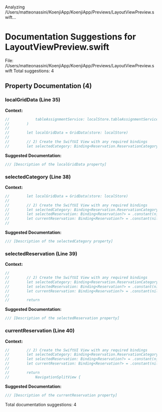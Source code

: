 Analyzing /Users/matteonassini/KoenjiApp/KoenjiApp/Previews/LayoutViewPreview.swift...
# Documentation Suggestions for LayoutViewPreview.swift

File: /Users/matteonassini/KoenjiApp/KoenjiApp/Previews/LayoutViewPreview.swift
Total suggestions: 4

## Property Documentation (4)

### localGridData (Line 35)

**Context:**

```swift
//            tableAssignmentService: localStore.tableAssignmentService
//        )
//        
//        let localGridData = GridData(store: localStore)
//        
//        // 2) Create the SwiftUI View with any required bindings
//        let selectedCategory: Binding<Reservation.ReservationCategory?> = .constant(.lunch)
```

**Suggested Documentation:**

```swift
/// [Description of the localGridData property]
```

### selectedCategory (Line 38)

**Context:**

```swift
//        let localGridData = GridData(store: localStore)
//        
//        // 2) Create the SwiftUI View with any required bindings
//        let selectedCategory: Binding<Reservation.ReservationCategory?> = .constant(.lunch)
//        let selectedReservation: Binding<Reservation?> = .constant(nil)
//        let currentReservation: Binding<Reservation?> = .constant(nil)
//        
```

**Suggested Documentation:**

```swift
/// [Description of the selectedCategory property]
```

### selectedReservation (Line 39)

**Context:**

```swift
//        
//        // 2) Create the SwiftUI View with any required bindings
//        let selectedCategory: Binding<Reservation.ReservationCategory?> = .constant(.lunch)
//        let selectedReservation: Binding<Reservation?> = .constant(nil)
//        let currentReservation: Binding<Reservation?> = .constant(nil)
//        
//        return
```

**Suggested Documentation:**

```swift
/// [Description of the selectedReservation property]
```

### currentReservation (Line 40)

**Context:**

```swift
//        // 2) Create the SwiftUI View with any required bindings
//        let selectedCategory: Binding<Reservation.ReservationCategory?> = .constant(.lunch)
//        let selectedReservation: Binding<Reservation?> = .constant(nil)
//        let currentReservation: Binding<Reservation?> = .constant(nil)
//        
//        return
//            NavigationSplitView {
```

**Suggested Documentation:**

```swift
/// [Description of the currentReservation property]
```


Total documentation suggestions: 4

